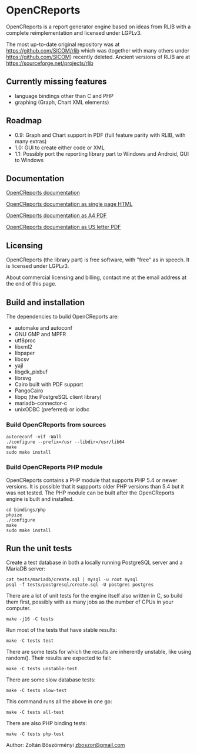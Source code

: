 # OpenCReports

OpenCReports is a report generator engine based on ideas from RLIB
with a complete reimplementation and licensed under LGPLv3.

The most up-to-date original repository was at https://github.com/SICOM/rlib
which was (together with many others under https://github.com/SICOM)
recently deleted. Ancient versions of RLIB are at https://sourceforge.net/projects/rlib

## Currently missing features

* language bindings other than C and PHP
* graphing (Graph, Chart XML elements)

## Roadmap

* 0.9: Graph and Chart support in PDF (full feature parity with RLIB, with many extras)
* 1.0: GUI to create either code or XML
* 1.1: Possibly port the reporting library part to Windows and Android, GUI to Windows

## Documentation

[OpenCReports documentation](https://zboszor.github.io/OpenCReports-docs/index.html)

[OpenCReports documentation as single page HTML](https://zboszor.github.io/OpenCReports-docs/OpenCReports.html)

[OpenCReports documentation as A4 PDF](https://zboszor.github.io/OpenCReports-A4.pdf)

[OpenCReports documentation as US letter PDF](https://zboszor.github.io/OpenCReports-US.pdf)

## Licensing

OpenCReports (the library part) is free software, with "free" as in speech.
It is licensed under LGPLv3.

About commercial licensing and billing, contact me at the email address at the end of this page.

## Build and installation

The dependencies to build OpenCReports are:

* automake and autoconf
* GNU GMP and MPFR
* utf8proc
* libxml2
* libpaper
* libcsv
* yajl
* libgdk_pixbuf
* librsvg
* Cairo built with PDF support
* PangoCairo
* libpq (the PostgreSQL client library)
* mariadb-connector-c
* unixODBC (preferred) or iodbc

### Build OpenCReports from sources

```
autoreconf -vif -Wall
./configure --prefix=/usr --libdir=/usr/lib64
make
sudo make install
```

### Build OpenCReports PHP module

OpenCReports contains a PHP module that supports PHP 5.4 or newer versions.
It is possible that it suppports older PHP versions than 5.4 but it
was not tested.
The PHP module can be built after the OpenCReports engine is built and installed.

```
cd bindings/php
phpize
./configure
make
sudo make install
```

## Run the unit tests

Create a test database in both a locally running PostgreSQL server and
a MariaDB server:

```
cat tests/mariadb/create.sql | mysql -u root mysql
psql -f tests/postgresql/create.sql -U postgres postgres
```

There are a lot of unit tests for the engine itself also written in C,
so build them first, possibly with as many jobs as the number of CPUs
in your computer.

```
make -j16 -C tests
```

Run most of the tests that have stable results:

```
make -C tests test
```

There are some tests for which the results are inherently unstable,
like using random(). Their results are expected to fail:

```
make -C tests unstable-test
```

There are some slow database tests:

```
make -C tests slow-test
```

This command runs all the above in one go:

```
make -C tests all-test
```

There are also PHP binding tests:

```
make -C tests php-test
```

Author: Zoltán Böszörményi <zboszor@gmail.com>
